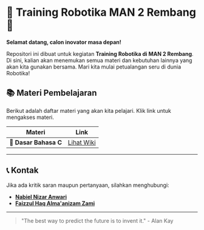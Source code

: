 # 🤖 Training Robotika MAN 2 Rembang 🤖

**Selamat datang, calon inovator masa depan!**

Repositori ini dibuat untuk kegiatan **Training Robotika di MAN 2 Rembang**. Di sini, kalian akan menemukan semua materi dan kebutuhan lainnya yang akan kita gunakan bersama. Mari kita mulai petualangan seru di dunia Robotika!

## 📚 Materi Pembelajaran

Berikut adalah daftar materi yang akan kita pelajari. Klik link untuk mengakses materi.

| Materi | Link |
| :--: | :--: |
| 🚀 **Dasar Bahasa C** | [Lihat Wiki](https://github.com/bielnzar/Training-Robotika_MAN-2/wiki) |

---

## 📞 Kontak

Jika ada kritik saran maupun pertanyaan, silahkan menghubungi:
- [**Nabiel Nizar Anwari**](https://www.instagram.com/bielnzar_/)
- [**Faizzul Haq Alma'anizam Zami**](https://www.instagram.com/fahmi_zamzami324/)

---

> "The best way to predict the future is to invent it." - Alan Kay

